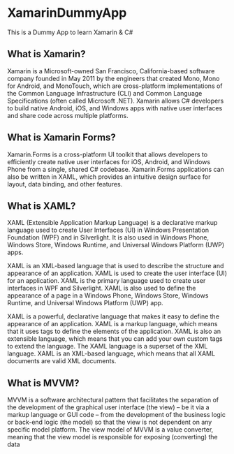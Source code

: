 # XamarinDummyApp

This is a Dummy App to learn Xamarin &amp; C#

<!-- Explain the use of XML in Xamarin Forms -->

## What is Xamarin?

Xamarin is a Microsoft-owned San Francisco, California-based software company founded in May 2011 by the engineers that created Mono, Mono for Android, and MonoTouch, which are cross-platform implementations of the Common Language Infrastructure (CLI) and Common Language Specifications (often called Microsoft .NET). Xamarin allows C# developers to build native Android, iOS, and Windows apps with native user interfaces and share code across multiple platforms.

## What is Xamarin Forms?

Xamarin.Forms is a cross-platform UI toolkit that allows developers to efficiently create native user interfaces for iOS, Android, and Windows Phone from a single, shared C# codebase. Xamarin.Forms applications can also be written in XAML, which provides an intuitive design surface for layout, data binding, and other features.

## What is XAML?

XAML (Extensible Application Markup Language) is a declarative markup language used to create User Interfaces (UI) in Windows Presentation Foundation (WPF) and in Silverlight. It is also used in Windows Phone, Windows Store, Windows Runtime, and Universal Windows Platform (UWP) apps.

XAML is an XML-based language that is used to describe the structure and appearance of an application. XAML is used to create the user interface (UI) for an application. XAML is the primary language used to create user interfaces in WPF and Silverlight. XAML is also used to define the appearance of a page in a Windows Phone, Windows Store, Windows Runtime, and Universal Windows Platform (UWP) app.

XAML is a powerful, declarative language that makes it easy to define the appearance of an application. XAML is a markup language, which means that it uses tags to define the elements of the application. XAML is also an extensible language, which means that you can add your own custom tags to extend the language. The XAML language is a superset of the XML language. XAML is an XML-based language, which means that all XAML documents are valid XML documents.

## What is MVVM?

MVVM is a software architectural pattern that facilitates the separation of the development of the graphical user interface (the view) – be it via a markup language or GUI code – from the development of the business logic or back-end logic (the model) so that the view is not dependent on any specific model platform. The view model of MVVM is a value converter, meaning that the view model is responsible for exposing (converting) the data
